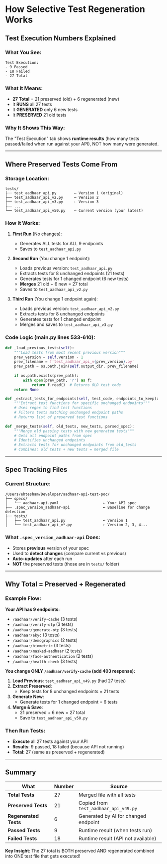 # How Selective Test Regeneration Works

## Test Execution Numbers Explained

### What You See:
```
Test Execution:
- 9 Passed
- 18 Failed  
- 27 Total
```

### What It Means:
- **27 Total** = 21 preserved (old) + 6 regenerated (new)
- It **RUNS** all 27 tests
- It **GENERATED** only 6 new tests
- It **PRESERVED** 21 old tests

### Why It Shows This Way:
The "Test Execution" tab shows **runtime results** (how many tests passed/failed when run against your API), NOT how many were generated.

---

## Where Preserved Tests Come From

### Storage Location:
```
tests/
├── test_aadhaar_api.py        ← Version 1 (original)
├── test_aadhaar_api_v2.py     ← Version 2
├── test_aadhaar_api_v3.py     ← Version 3
├── ...                        
└── test_aadhaar_api_v50.py    ← Current version (your latest)
```

### How It Works:

1. **First Run** (No changes):
   - Generates ALL tests for ALL 9 endpoints
   - Saves to `test_aadhaar_api.py`

2. **Second Run** (You change 1 endpoint):
   - Loads previous version: `test_aadhaar_api.py`
   - Extracts tests for 8 unchanged endpoints (21 tests)
   - Generates tests for 1 changed endpoint (6 new tests)
   - **Merges** 21 old + 6 new = 27 total
   - Saves to `test_aadhaar_api_v2.py`

3. **Third Run** (You change 1 endpoint again):
   - Loads previous version: `test_aadhaar_api_v2.py`
   - Extracts tests for 8 unchanged endpoints
   - Generates tests for 1 changed endpoint
   - Merges and saves to `test_aadhaar_api_v3.py`

### Code Logic (main.py lines 533-610):

```python
def _load_previous_tests(self):
    """Load tests from most recent previous version"""
    prev_version = self.version - 1
    prev_filename = f'test_aadhaar_api_v{prev_version}.py'
    prev_path = os.path.join(self.output_dir, prev_filename)
    
    if os.path.exists(prev_path):
        with open(prev_path, 'r') as f:
            return f.read()  # Returns OLD test code
    return None

def _extract_tests_for_endpoints(self, test_code, endpoints_to_keep):
    """Extract test functions for specific unchanged endpoints"""
    # Uses regex to find test functions
    # Filters tests matching unchanged endpoint paths
    # Returns list of preserved test functions
    
def _merge_tests(self, old_tests, new_tests, parsed_spec):
    """Merge old passing tests with new generated tests"""
    # Gets all endpoint paths from spec
    # Identifies unchanged endpoints
    # Extracts tests for unchanged endpoints from old_tests
    # Combines: old tests + new tests = merged file
```

---

## Spec Tracking Files

### Current Structure:
```
/Users/ehtesham/Developer/aadhaar-api-test-poc/
├── specs/
│   └── aadhaar-api.yaml                    ← Your API spec
├── .spec_version_aadhaar-api               ← Baseline for change detection
├── tests/
│   ├── test_aadhaar_api.py                 ← Version 1
│   └── test_aadhaar_api_v*.py              ← Version 2, 3, 4...
```

### What `.spec_version_aadhaar-api` Does:
- Stores **previous** version of your spec
- Used to **detect changes** (compare current vs previous)
- **Auto-updates** after each run
- **NOT** the preserved tests (those are in `tests/` folder)

---

## Why Total = Preserved + Regenerated

### Example Flow:

**Your API has 9 endpoints:**
- `/aadhaar/verify-cache` (3 tests)
- `/aadhaar/verify-otp` (3 tests)
- `/aadhaar/generate-otp` (3 tests)
- `/aadhaar/ekyc` (3 tests)
- `/aadhaar/demographics` (2 tests)
- `/aadhaar/biometric` (3 tests)
- `/aadhaar/masked-aadhaar` (2 tests)
- `/aadhaar/face-authentication` (2 tests)
- `/aadhaar/health-check` (3 tests)

**You change ONLY `/aadhaar/verify-cache` (add 403 response):**

1. **Load Previous**: `test_aadhaar_api_v49.py` (had 27 tests)
2. **Extract Preserved**: 
   - Keep tests for 8 unchanged endpoints = 21 tests
3. **Generate New**:
   - Generate tests for 1 changed endpoint = 6 tests
4. **Merge & Save**:
   - 21 preserved + 6 new = 27 total
   - Save to `test_aadhaar_api_v50.py`

### Then Run Tests:
- **Execute** all 27 tests against your API
- **Results**: 9 passed, 18 failed (because API not running)
- **Total**: 27 (same as preserved + regenerated)

---

## Summary

| What | Number | Source |
|------|--------|--------|
| **Total Tests** | 27 | Merged file with all tests |
| **Preserved Tests** | 21 | Copied from `test_aadhaar_api_v49.py` |
| **Regenerated Tests** | 6 | Generated by AI for changed endpoint |
| **Passed Tests** | 9 | Runtime result (when tests run) |
| **Failed Tests** | 18 | Runtime result (API not available) |

**Key Insight**: The 27 total is BOTH preserved AND regenerated combined into ONE test file that gets executed!
